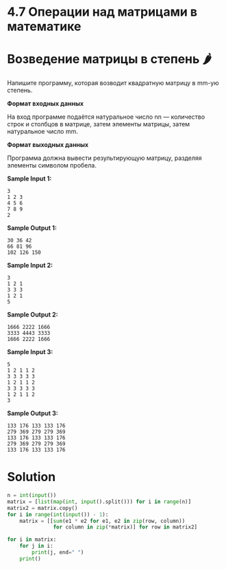 # 4.7 Операции над матрицами в математике

# Возведение матрицы в степень 🌶️

Напишите программу, которая возводит квадратную матрицу в mm-ую степень.

**Формат входных данных**

На вход программе подаётся натуральное число nn — количество строк и столбцов в матрице, затем элементы матрицы, затем
натуральное число mm.

**Формат выходных данных**

Программа должна вывести результирующую матрицу, разделяя элементы символом пробела.

**Sample Input 1:**

```
3
1 2 3
4 5 6
7 8 9
2
```

**Sample Output 1:**

```
30 36 42
66 81 96
102 126 150
```

**Sample Input 2:**

```
3
1 2 1
3 3 3
1 2 1
5
```

**Sample Output 2:**

```
1666 2222 1666
3333 4443 3333
1666 2222 1666
```

**Sample Input 3:**

```
5
1 2 1 1 2
3 3 3 3 3
1 2 1 1 2
3 3 3 3 3
1 2 1 1 2
3
```

**Sample Output 3:**

```
133 176 133 133 176
279 369 279 279 369
133 176 133 133 176
279 369 279 279 369
133 176 133 133 176
```

# Solution

```python
n = int(input())
matrix = [list(map(int, input().split())) for i in range(n)]
matrix2 = matrix.copy()
for i in range(int(input()) - 1):
    matrix = [[sum(e1 * e2 for e1, e2 in zip(row, column))
               for column in zip(*matrix)] for row in matrix2]

for i in matrix:
    for j in i:
        print(j, end=" ")
    print()

```